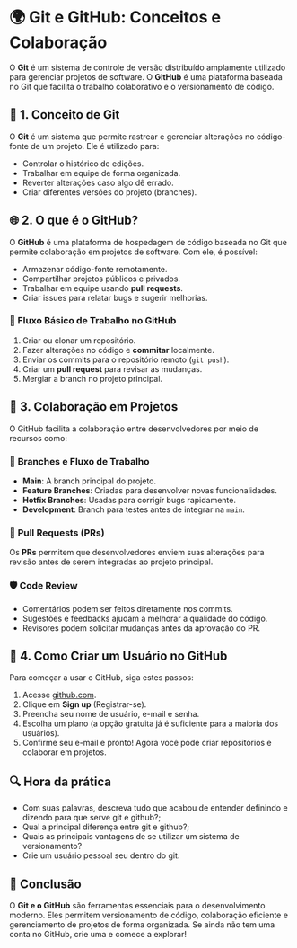# 🌍 Git e GitHub: Conceitos e Colaboração

O **Git** é um sistema de controle de versão distribuído amplamente utilizado para gerenciar projetos de software. O **GitHub** é uma plataforma baseada no Git que facilita o trabalho colaborativo e o versionamento de código.


## 📖 1. Conceito de Git

O **Git** é um sistema que permite rastrear e gerenciar alterações no código-fonte de um projeto. Ele é utilizado para:

- Controlar o histórico de edições.
- Trabalhar em equipe de forma organizada.
- Reverter alterações caso algo dê errado.
- Criar diferentes versões do projeto (branches).


## 🌐 2. O que é o GitHub?

O **GitHub** é uma plataforma de hospedagem de código baseada no Git que permite colaboração em projetos de software. Com ele, é possível:

- Armazenar código-fonte remotamente.
- Compartilhar projetos públicos e privados.
- Trabalhar em equipe usando **pull requests**.
- Criar issues para relatar bugs e sugerir melhorias.

### 🔗 Fluxo Básico de Trabalho no GitHub

1. Criar ou clonar um repositório.
2. Fazer alterações no código e **commitar** localmente.
3. Enviar os commits para o repositório remoto (`git push`).
4. Criar um **pull request** para revisar as mudanças.
5. Mergiar a branch no projeto principal.


## 🤝 3. Colaboração em Projetos

O GitHub facilita a colaboração entre desenvolvedores por meio de recursos como:

### 🔄 **Branches e Fluxo de Trabalho**

- **Main**: A branch principal do projeto.
- **Feature Branches**: Criadas para desenvolver novas funcionalidades.
- **Hotfix Branches**: Usadas para corrigir bugs rapidamente.
- **Development**: Branch para testes antes de integrar na `main`.

### 📢 **Pull Requests (PRs)**

Os **PRs** permitem que desenvolvedores enviem suas alterações para revisão antes de serem integradas ao projeto principal.

### 🛡️ **Code Review**

- Comentários podem ser feitos diretamente nos commits.
- Sugestões e feedbacks ajudam a melhorar a qualidade do código.
- Revisores podem solicitar mudanças antes da aprovação do PR.


## 👤 4. Como Criar um Usuário no GitHub

Para começar a usar o GitHub, siga estes passos:

1. Acesse [github.com](https://github.com/).
2. Clique em **Sign up** (Registrar-se).
3. Preencha seu nome de usuário, e-mail e senha.
4. Escolha um plano (a opção gratuita já é suficiente para a maioria dos usuários).
5. Confirme seu e-mail e pronto! Agora você pode criar repositórios e colaborar em projetos.


## 🔍 Hora da prática

- Com suas palavras, descreva tudo que acabou de entender definindo e dizendo para que serve git e github?;
- Qual a principal diferença entre git e github?;
- Quais as principais vantagens de se utilizar um sistema de versionamento?
- Crie um usuário pessoal seu dentro do git.

## 🎯 Conclusão

O **Git e o GitHub** são ferramentas essenciais para o desenvolvimento moderno. Eles permitem versionamento de código, colaboração eficiente e gerenciamento de projetos de forma organizada. Se ainda não tem uma conta no GitHub, crie uma e comece a explorar!
